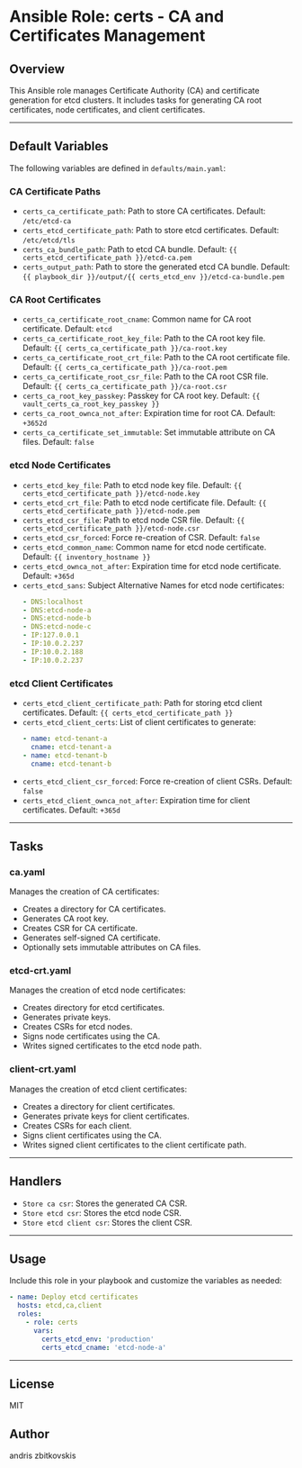 # Ansible Role: certs - CA and Certificates Management

## Overview

This Ansible role manages Certificate Authority (CA) and certificate generation for etcd clusters. It includes tasks for generating CA root certificates, node certificates, and client certificates.

---

## Default Variables

The following variables are defined in `defaults/main.yaml`:

### CA Certificate Paths

- `certs_ca_certificate_path`: Path to store CA certificates. Default: `/etc/etcd-ca`
- `certs_etcd_certificate_path`: Path to store etcd certificates. Default: `/etc/etcd/tls`
- `certs_ca_bundle_path`: Path to etcd CA bundle. Default: `{{ certs_etcd_certificate_path }}/etcd-ca.pem`
- `certs_output_path`: Path to store the generated etcd CA bundle. Default: `{{ playbook_dir }}/output/{{ certs_etcd_env }}/etcd-ca-bundle.pem`

### CA Root Certificates

- `certs_ca_certificate_root_cname`: Common name for CA root certificate. Default: `etcd`
- `certs_ca_certificate_root_key_file`: Path to the CA root key file. Default: `{{ certs_ca_certificate_path }}/ca-root.key`
- `certs_ca_certificate_root_crt_file`: Path to the CA root certificate file. Default: `{{ certs_ca_certificate_path }}/ca-root.pem`
- `certs_ca_certificate_root_csr_file`: Path to the CA root CSR file. Default: `{{ certs_ca_certificate_path }}/ca-root.csr`
- `certs_ca_root_key_passkey`: Passkey for CA root key. Default: `{{ vault_certs_ca_root_key_passkey }}`
- `certs_ca_root_ownca_not_after`: Expiration time for root CA. Default: `+3652d`
- `certs_ca_certificate_set_immutable`: Set immutable attribute on CA files. Default: `false`

### etcd Node Certificates

- `certs_etcd_key_file`: Path to etcd node key file. Default: `{{ certs_etcd_certificate_path }}/etcd-node.key`
- `certs_etcd_crt_file`: Path to etcd node certificate file. Default: `{{ certs_etcd_certificate_path }}/etcd-node.pem`
- `certs_etcd_csr_file`: Path to etcd node CSR file. Default: `{{ certs_etcd_certificate_path }}/etcd-node.csr`
- `certs_etcd_csr_forced`: Force re-creation of CSR. Default: `false`
- `certs_etcd_common_name`: Common name for etcd node certificate. Default: `{{ inventory_hostname }}`
- `certs_etcd_ownca_not_after`: Expiration time for etcd node certificate. Default: `+365d`
- `certs_etcd_sans`: Subject Alternative Names for etcd node certificates:
  ```yaml
  - DNS:localhost
  - DNS:etcd-node-a
  - DNS:etcd-node-b
  - DNS:etcd-node-c
  - IP:127.0.0.1
  - IP:10.0.2.237
  - IP:10.0.2.188
  - IP:10.0.2.237
  ```

### etcd Client Certificates

- `certs_etcd_client_certificate_path`: Path for storing etcd client certificates. Default: `{{ certs_etcd_certificate_path }}`
- `certs_etcd_client_certs`: List of client certificates to generate:
  ```yaml
  - name: etcd-tenant-a
    cname: etcd-tenant-a
  - name: etcd-tenant-b
    cname: etcd-tenant-b
  ```
- `certs_etcd_client_csr_forced`: Force re-creation of client CSRs. Default: `false`
- `certs_etcd_client_ownca_not_after`: Expiration time for client certificates. Default: `+365d`

---

## Tasks

### ca.yaml

Manages the creation of CA certificates:

- Creates a directory for CA certificates.
- Generates CA root key.
- Creates CSR for CA certificate.
- Generates self-signed CA certificate.
- Optionally sets immutable attributes on CA files.

### etcd-crt.yaml

Manages the creation of etcd node certificates:

- Creates directory for etcd certificates.
- Generates private keys.
- Creates CSRs for etcd nodes.
- Signs node certificates using the CA.
- Writes signed certificates to the etcd node path.

### client-crt.yaml

Manages the creation of etcd client certificates:

- Creates a directory for client certificates.
- Generates private keys for client certificates.
- Creates CSRs for each client.
- Signs client certificates using the CA.
- Writes signed client certificates to the client certificate path.

---

## Handlers

- `Store ca csr`: Stores the generated CA CSR.
- `Store etcd csr`: Stores the etcd node CSR.
- `Store etcd client csr`: Stores the client CSR.

---

## Usage

Include this role in your playbook and customize the variables as needed:

```yaml
- name: Deploy etcd certificates
  hosts: etcd,ca,client
  roles:
    - role: certs 
      vars:
        certs_etcd_env: 'production'
        certs_etcd_cname: 'etcd-node-a'
```

---

## License

MIT

## Author

andris zbitkovskis
